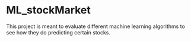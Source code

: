 # ML_stockMarket

This project is meant to evaluate different machine learning algorithms to see how they do predicting certain stocks.
